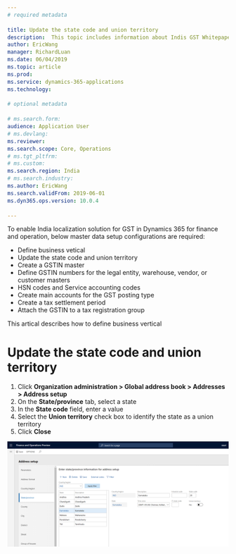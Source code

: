 ```yaml
---
# required metadata

title: Update the state code and union territory
description:  This topic includes information about Indis GST Whitepaper in Microsoft Dynamics 365 for Finance and Operations.
author: EricWang
manager: RichardLuan
ms.date: 06/04/2019
ms.topic: article
ms.prod: 
ms.service: dynamics-365-applications
ms.technology: 

# optional metadata

# ms.search.form: 
audience: Application User
# ms.devlang: 
ms.reviewer: 
ms.search.scope: Core, Operations
# ms.tgt_pltfrm: 
# ms.custom: 
ms.search.region: India
# ms.search.industry: 
ms.author: EricWang
ms.search.validFrom: 2019-06-01
ms.dyn365.ops.version: 10.0.4

---
```


To enable India localization solution for GST in Dynamics 365 for finance and operation, below master data setup configurations are required:

- Define business vetical
- Update the state code and union territory
- Create a GSTIN master
- Define GSTIN numbers for the legal entity, warehouse, vendor, or customer masters
- HSN codes and Service accounting codes
- Create main accounts for the GST posting type
- Create a tax settlement period
- Attach the GSTIN to a tax registration group

This artical describes how to define business vertical

# Update the state code and union territory

1. Click **Organization administration > Global address book > Addresses > Address setup**
2. On the **State/province** tab, select a state
3. In the **State code** field, enter a value
4. Select the **Union territory** check box to identify the state as a union territory
5. Click **Close**
   

![](media/IND-GST-UpdateState.png)




